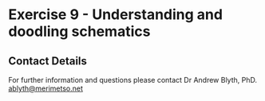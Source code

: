 # Exercise 9 - Understanding and doodling schematics

## Contact Details

For further information and questions please contact Dr Andrew Blyth, PhD. <ablyth@merimetso.net>
